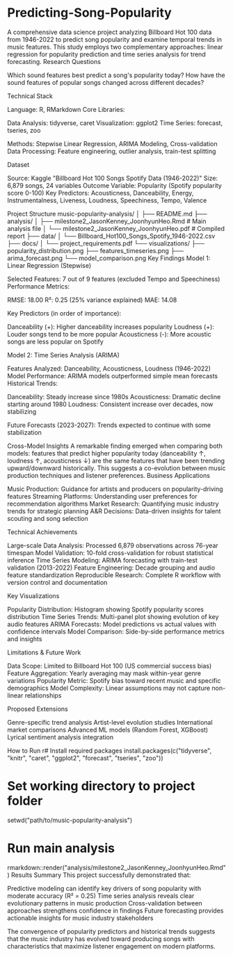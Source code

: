 # Predicting-Song-Popularity
A comprehensive data science project analyzing Billboard Hot 100 data from 1946-2022 to predict song popularity and examine temporal trends in music features. This study employs two complementary approaches: linear regression for popularity prediction and time series analysis for trend forecasting.
Research Questions

Which sound features best predict a song's popularity today?
How have the sound features of popular songs changed across different decades?

Technical Stack

Language: R, RMarkdown
Core Libraries:

Data Analysis: tidyverse, caret
Visualization: ggplot2
Time Series: forecast, tseries, zoo


Methods: Stepwise Linear Regression, ARIMA Modeling, Cross-validation
Data Processing: Feature engineering, outlier analysis, train-test splitting

Dataset

Source: Kaggle "Billboard Hot 100 Songs Spotify Data (1946-2022)"
Size: 6,879 songs, 24 variables
Outcome Variable: Popularity (Spotify popularity score 0-100)
Key Predictors: Acousticness, Danceability, Energy, Instrumentalness, Liveness, Loudness, Speechiness, Tempo, Valence

Project Structure
music-popularity-analysis/
│
├── README.md
├── analysis/
│   ├── milestone2_JasonKenney_JoonhyunHeo.Rmd    # Main analysis file
│   └── milestone2_JasonKenney_JoonhyunHeo.pdf    # Compiled report
├── data/
│   └── Billboard_Hot100_Songs_Spotify_1946-2022.csv
├── docs/
│   └── project_requirements.pdf
└── visualizations/
    ├── popularity_distribution.png
    ├── features_timeseries.png
    ├── arima_forecast.png
    └── model_comparison.png
Key Findings
Model 1: Linear Regression (Stepwise)

Selected Features: 7 out of 9 features (excluded Tempo and Speechiness)
Performance Metrics:

RMSE: 18.00
R²: 0.25 (25% variance explained)
MAE: 14.08


Key Predictors (in order of importance):

Danceability (+): Higher danceability increases popularity
Loudness (+): Louder songs tend to be more popular
Acousticness (-): More acoustic songs are less popular on Spotify



Model 2: Time Series Analysis (ARIMA)

Features Analyzed: Danceability, Acousticness, Loudness (1946-2022)
Model Performance: ARIMA models outperformed simple mean forecasts
Historical Trends:

Danceability: Steady increase since 1980s
Acousticness: Dramatic decline starting around 1980
Loudness: Consistent increase over decades, now stabilizing


Future Forecasts (2023-2027): Trends expected to continue with some stabilization

Cross-Model Insights
A remarkable finding emerged when comparing both models: features that predict higher popularity today (danceability ↑, loudness ↑, acousticness ↓) are the same features that have been trending upward/downward historically. This suggests a co-evolution between music production techniques and listener preferences.
Business Applications

Music Production: Guidance for artists and producers on popularity-driving features
Streaming Platforms: Understanding user preferences for recommendation algorithms
Market Research: Quantifying music industry trends for strategic planning
A&R Decisions: Data-driven insights for talent scouting and song selection

Technical Achievements

Large-scale Data Analysis: Processed 6,879 observations across 76-year timespan
Model Validation: 10-fold cross-validation for robust statistical inference
Time Series Modeling: ARIMA forecasting with train-test validation (2013-2022)
Feature Engineering: Decade grouping and audio feature standardization
Reproducible Research: Complete R workflow with version control and documentation

Key Visualizations

Popularity Distribution: Histogram showing Spotify popularity scores distribution
Time Series Trends: Multi-panel plot showing evolution of key audio features
ARIMA Forecasts: Model predictions vs actual values with confidence intervals
Model Comparison: Side-by-side performance metrics and insights

Limitations & Future Work

Data Scope: Limited to Billboard Hot 100 (US commercial success bias)
Feature Aggregation: Yearly averaging may mask within-year genre variations
Popularity Metric: Spotify bias toward recent music and specific demographics
Model Complexity: Linear assumptions may not capture non-linear relationships

Proposed Extensions

Genre-specific trend analysis
Artist-level evolution studies
International market comparisons
Advanced ML models (Random Forest, XGBoost)
Lyrical sentiment analysis integration

How to Run
r# Install required packages
install.packages(c("tidyverse", "knitr", "caret", "ggplot2", 
                   "forecast", "tseries", "zoo"))

# Set working directory to project folder
setwd("path/to/music-popularity-analysis")

# Run main analysis
rmarkdown::render("analysis/milestone2_JasonKenney_JoonhyunHeo.Rmd")
Results Summary
This project successfully demonstrated that:

Predictive modeling can identify key drivers of song popularity with moderate accuracy (R² = 0.25)
Time series analysis reveals clear evolutionary patterns in music production
Cross-validation between approaches strengthens confidence in findings
Future forecasting provides actionable insights for music industry stakeholders

The convergence of popularity predictors and historical trends suggests that the music industry has evolved toward producing songs with characteristics that maximize listener engagement on modern platforms.
